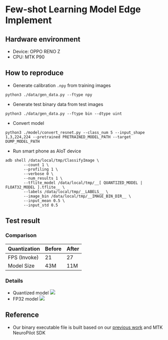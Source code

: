 # Few-shot Learning Model Edge Implement

## Hardware environment
- Device: OPPO RENO Z
- CPU: MTK P90

## How to reproduce
- Generate calibration `.npy` from training images
```shell
python3 ./data/gen_data.py --ftype npy
```
- Generate test binary data from test images
```shell
python3 ./data/gen_data.py --ftype bin --dtype uint
```
- Convert model
```shell
python3 ./model/convert_resnet.py --class_num 5 --input_shape 1,3,224,224 --pretrained PRETRAINED_MODEL_PATH --target DUMP_MODEL_PATH
```
- Run smart phone as AIoT device
```shell
adb shell /data/local/tmp/ClassifyImage \
        --count 1 \
        --profiling 1 \
        --verbose 0 \
        --num_results 1 \
        --tflite_model /data/local/tmp/__[ QUANTIZED_MODEL | FLOAT32_MODEL ].tflite__ \
        --labels /data/local/tmp/__LABELS__ \
        --image_bin /data/local/tmp/__IMAGE_BIN_DIR__ \
        --input_mean 0.5 \
        --input_std 0.5
```

## Test result
### Comparison
| Quantization | Before | After |
|:------------ | ------ |:----- |
| FPS (Invoke) | 21     | 27    |
| Model Size   | 43M    | 11M   |
### Details
- Quantized model
![](https://i.imgur.com/xMkVjuZ.png)
- FP32 model
![](https://i.imgur.com/US8Basm.png)

## Reference
- Our binary executable file is built based on our [previous work](https://github.com/Deadline-Driven/NASA2019_Project) and MTK NeuroPilot SDK

